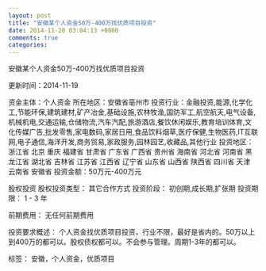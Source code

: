 ```yaml
---
layout: post
title: "安徽某个人资金50万-400万找优质项目投资"
date: 2014-11-20 03:04:13 +0800
comments: true
categories: 
---
```

安徽某个人资金50万-400万找优质项目投资



更新时间：2014-11-19

资金主体：个人资金
所在地区：安徽省亳州市
投资行业：金融投资,能源,化学化工,节能环保,建筑建材,矿产冶金,基础设施,农林牧渔,国防军工,航空航天,电气设备,机械机电,交通运输,仓储物流,汽车汽配,旅游酒店,餐饮休闲娱乐,教育培训体育,文化传媒广告,批发零售,家电数码,家居日用,食品饮料烟草,医疗保健,生物医药,IT互联网,电子通信,海洋开发,商务贸易,家政服务,园林园艺,收藏品,其他行业
投资地区：浙江省 北京 重庆 福建省 甘肃省 广东省 广西省 贵州省 海南省 河北省 河南省 黑龙江省 湖北省 吉林省 江苏省 江西省 辽宁省 山东省 山西省 陕西省 四川省 天津 云南省 安徽省
投资金额：50万元-400万元

股权投资
股权投资类型：
                            其它合作方式 
                                                                                投资阶段：
                            初创期,成长期,扩张期 
                                                                                                                                        投资期限：
                            1 - 3 年

前期费用：
无任何前期费用

投资要求概述：
个人资金找优质项目投资，行业不限，最好是省内的。50万以上到400万的都可以。股权债权都可以。不会参与管理。周期1-3年的都可以。

标签：
安徽，个人资金，优质项目

